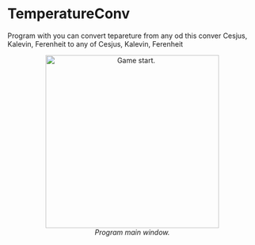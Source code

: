 # TemperatureConv
Program with you can convert tepareture from any od this conver Cesjus, Kalevin, Ferenheit to any of Cesjus, Kalevin, Ferenheit
<p align="center">
  <img src="../master/ss.PNG" width="350" title="Game start.">
  <br>
  <em>Program main window.</em>
</p>